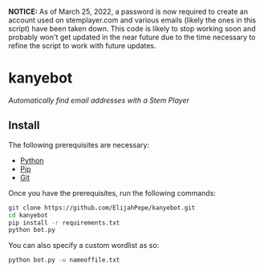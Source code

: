 **NOTICE:** As of March 25, 2022, a password is now required to create an account used on stemplayer.com and various emails (likely the ones in this script) have been taken down. This code is likely to stop working soon and probably won't get updated in the near future due to the time necessary to refine the script to work with future updates.

# kanyebot

*Automatically find email addresses with a Stem Player*

## Install
The following prerequisites are necessary:
* [Python](https://www.python.org/downloads/)
* [Pip](https://pip.pypa.io/en/stable/installation/)
* [Git](https://git-scm.com/)

Once you have the prerequisites, run the following commands:

```sh
git clone https://github.com/ElijahPepe/kanyebot.git
cd kanyebot
pip install -r requirements.txt
python bot.py
```

You can also specify a custom wordlist as so:

```sh
python bot.py -w nameoffile.txt
```
